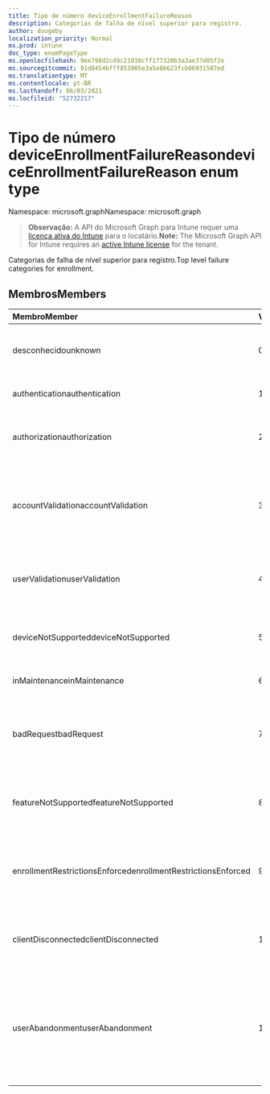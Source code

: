 ```yaml
---
title: Tipo de número deviceEnrollmentFailureReason
description: Categorias de falha de nível superior para registro.
author: dougeby
localization_priority: Normal
ms.prod: intune
doc_type: enumPageType
ms.openlocfilehash: 9ee798d2cd9c21038cff177320b3a3ae37d05f2e
ms.sourcegitcommit: 91d8454bfff853905e3a5e86623fcb06931507ed
ms.translationtype: MT
ms.contentlocale: pt-BR
ms.lasthandoff: 06/03/2021
ms.locfileid: "52732217"
---
```

# <a name="deviceenrollmentfailurereason-enum-type"></a><span data-ttu-id="6097f-103">Tipo de número deviceEnrollmentFailureReason</span><span class="sxs-lookup"><span data-stu-id="6097f-103">deviceEnrollmentFailureReason enum type</span></span>

<span data-ttu-id="6097f-104">Namespace: microsoft.graph</span><span class="sxs-lookup"><span data-stu-id="6097f-104">Namespace: microsoft.graph</span></span>

> <span data-ttu-id="6097f-105">**Observação:** A API do Microsoft Graph para Intune requer uma [licença ativa do Intune](https://go.microsoft.com/fwlink/?linkid=839381) para o locatário.</span><span class="sxs-lookup"><span data-stu-id="6097f-105">**Note:** The Microsoft Graph API for Intune requires an [active Intune license](https://go.microsoft.com/fwlink/?linkid=839381) for the tenant.</span></span>

<span data-ttu-id="6097f-106">Categorias de falha de nível superior para registro.</span><span class="sxs-lookup"><span data-stu-id="6097f-106">Top level failure categories for enrollment.</span></span>

## <a name="members"></a><span data-ttu-id="6097f-107">Membros</span><span class="sxs-lookup"><span data-stu-id="6097f-107">Members</span></span>
|<span data-ttu-id="6097f-108">Membro</span><span class="sxs-lookup"><span data-stu-id="6097f-108">Member</span></span>|<span data-ttu-id="6097f-109">Valor</span><span class="sxs-lookup"><span data-stu-id="6097f-109">Value</span></span>|<span data-ttu-id="6097f-110">Descrição</span><span class="sxs-lookup"><span data-stu-id="6097f-110">Description</span></span>|
|:---|:---|:---|
|<span data-ttu-id="6097f-111">desconhecido</span><span class="sxs-lookup"><span data-stu-id="6097f-111">unknown</span></span>|<span data-ttu-id="6097f-112">0</span><span class="sxs-lookup"><span data-stu-id="6097f-112">0</span></span>|<span data-ttu-id="6097f-113">Valor padrão, motivo da falha é desconhecido.</span><span class="sxs-lookup"><span data-stu-id="6097f-113">Default value, failure reason is unknown.</span></span>|
|<span data-ttu-id="6097f-114">authentication</span><span class="sxs-lookup"><span data-stu-id="6097f-114">authentication</span></span>|<span data-ttu-id="6097f-115">1</span><span class="sxs-lookup"><span data-stu-id="6097f-115">1</span></span>|<span data-ttu-id="6097f-116">Falha na autenticação</span><span class="sxs-lookup"><span data-stu-id="6097f-116">Authentication failed</span></span>|
|<span data-ttu-id="6097f-117">authorization</span><span class="sxs-lookup"><span data-stu-id="6097f-117">authorization</span></span>|<span data-ttu-id="6097f-118">2</span><span class="sxs-lookup"><span data-stu-id="6097f-118">2</span></span>|<span data-ttu-id="6097f-119">A chamada foi autenticada, mas não autorizada a se inscrever.</span><span class="sxs-lookup"><span data-stu-id="6097f-119">Call was authenticated, but not authorized to enroll.</span></span>|
|<span data-ttu-id="6097f-120">accountValidation</span><span class="sxs-lookup"><span data-stu-id="6097f-120">accountValidation</span></span>|<span data-ttu-id="6097f-121">3</span><span class="sxs-lookup"><span data-stu-id="6097f-121">3</span></span>|<span data-ttu-id="6097f-122">Falha ao validar a conta para registro.</span><span class="sxs-lookup"><span data-stu-id="6097f-122">Failed to validate the account for enrollment.</span></span> <span data-ttu-id="6097f-123">(Conta bloqueada, registro não habilitado)</span><span class="sxs-lookup"><span data-stu-id="6097f-123">(Account blocked, enrollment not enabled)</span></span>|
|<span data-ttu-id="6097f-124">userValidation</span><span class="sxs-lookup"><span data-stu-id="6097f-124">userValidation</span></span>|<span data-ttu-id="6097f-125">4 </span><span class="sxs-lookup"><span data-stu-id="6097f-125">4</span></span>|<span data-ttu-id="6097f-126">O usuário não pôde ser validado.</span><span class="sxs-lookup"><span data-stu-id="6097f-126">User could not be validated.</span></span> <span data-ttu-id="6097f-127">(O usuário não existe, licença ausente)</span><span class="sxs-lookup"><span data-stu-id="6097f-127">(User does not exist, missing license)</span></span>|
|<span data-ttu-id="6097f-128">deviceNotSupported</span><span class="sxs-lookup"><span data-stu-id="6097f-128">deviceNotSupported</span></span>|<span data-ttu-id="6097f-129">5 </span><span class="sxs-lookup"><span data-stu-id="6097f-129">5</span></span>|<span data-ttu-id="6097f-130">Não há suporte para o gerenciamento de dispositivos móveis.</span><span class="sxs-lookup"><span data-stu-id="6097f-130">Device is not supported for mobile device management.</span></span>|
|<span data-ttu-id="6097f-131">inMaintenance</span><span class="sxs-lookup"><span data-stu-id="6097f-131">inMaintenance</span></span>|<span data-ttu-id="6097f-132">6 </span><span class="sxs-lookup"><span data-stu-id="6097f-132">6</span></span>|<span data-ttu-id="6097f-133">A conta está em manutenção.</span><span class="sxs-lookup"><span data-stu-id="6097f-133">Account is in maintenance.</span></span>|
|<span data-ttu-id="6097f-134">badRequest</span><span class="sxs-lookup"><span data-stu-id="6097f-134">badRequest</span></span>|<span data-ttu-id="6097f-135">7 </span><span class="sxs-lookup"><span data-stu-id="6097f-135">7</span></span>|<span data-ttu-id="6097f-136">O cliente enviou uma solicitação que não é compreendida/suportada pelo serviço.</span><span class="sxs-lookup"><span data-stu-id="6097f-136">Client sent a request that is not understood/supported by the service.</span></span>|
|<span data-ttu-id="6097f-137">featureNotSupported</span><span class="sxs-lookup"><span data-stu-id="6097f-137">featureNotSupported</span></span>|<span data-ttu-id="6097f-138">8 </span><span class="sxs-lookup"><span data-stu-id="6097f-138">8</span></span>|<span data-ttu-id="6097f-139">Os recursos usados por esse registro não são suportados para essa conta.</span><span class="sxs-lookup"><span data-stu-id="6097f-139">Feature(s) used by this enrollment are not supported for this account.</span></span>|
|<span data-ttu-id="6097f-140">enrollmentRestrictionsEnforced</span><span class="sxs-lookup"><span data-stu-id="6097f-140">enrollmentRestrictionsEnforced</span></span>|<span data-ttu-id="6097f-141">9 </span><span class="sxs-lookup"><span data-stu-id="6097f-141">9</span></span>|<span data-ttu-id="6097f-142">As restrições de registro configuradas pelo administrador bloquearam esse registro.</span><span class="sxs-lookup"><span data-stu-id="6097f-142">Enrollment restrictions configured by admin blocked this enrollment.</span></span>|
|<span data-ttu-id="6097f-143">clientDisconnected</span><span class="sxs-lookup"><span data-stu-id="6097f-143">clientDisconnected</span></span>|<span data-ttu-id="6097f-144">10 </span><span class="sxs-lookup"><span data-stu-id="6097f-144">10</span></span>|<span data-ttu-id="6097f-145">O tempo de término do cliente ou o registro foi abortado pelo usuário final.</span><span class="sxs-lookup"><span data-stu-id="6097f-145">Client timed out or enrollment was aborted by enduser.</span></span>|
|<span data-ttu-id="6097f-146">userAbandonment</span><span class="sxs-lookup"><span data-stu-id="6097f-146">userAbandonment</span></span>|<span data-ttu-id="6097f-147">11</span><span class="sxs-lookup"><span data-stu-id="6097f-147">11</span></span>|<span data-ttu-id="6097f-148">O registro foi abandonado pelo usuário final.</span><span class="sxs-lookup"><span data-stu-id="6097f-148">Enrollment was abandoned by enduser.</span></span> <span data-ttu-id="6097f-149">(O Usuário final começou a integração, mas falhou ao concluí-lo em tempo hábil)</span><span class="sxs-lookup"><span data-stu-id="6097f-149">(Enduser started onboarding but failed to complete it in timely manner)</span></span>|


<!-- {
  "type": "#page.annotation",
  "suppressions": [
     "Warning: Enum deviceEnrollmentFailureReason has some values specified and others unspecified."
  ],
}
-->







